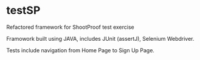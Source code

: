 # testSP
Refactored framework for ShootProof test exercise

Framowork built using JAVA,
includes JUnit (assertJ), Selenium Webdriver.

Tests include navigation from Home Page to Sign Up Page.
